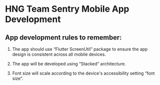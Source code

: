 # HNG Team Sentry Mobile App Development

## App development rules to remember:

1. The app should use “Flutter ScreenUtil” package to ensure the app design is consistent across all mobile devices.

2. The app will be developed using “Stacked” architecture.

3. Font size will scale according to the device's accessibility setting “font size”.
